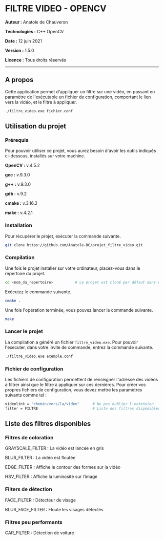 # FILTRE VIDEO - OPENCV

**Auteur :** Anatole de Chauveron

**Technologies :** C++ OpenCV

**Date :** 12 juin 2021

**Version :** 1.5.0

**Licence :** Tous droits réservés

___

## A propos

Cette application permet d'appliquer un filtre sur une vidéo, en passant en paramètre de l'exécutable un fichier de configuration, comportant le lien vers la vidéo, et le filtre à appliquer.

```bash
./filtre_video.exe fichier.conf
```

## Utilisation du projet

### Prérequis

Pour pouvoir utiliser ce projet, vous aurez besoin d'avoir les outils indiqués ci-dessous, installés sur votre machine.

**OpenCV :** v.4.5.2

**gcc :** v.9.3.0

**g++ :** v.9.3.0

**gdb :** v.9.2

**cmake :** v.3.16.3

**make :** v.4.2.1

### Installation

Pour récupérer le projet, exécuter la commande suivante.

```bash
git clone https://github.com/Anatole-DC/projet_filtre_video.git
```

### Compilation

Une fois le projet installer sur votre ordinateur, placez-vous dans le repertoire du projet.

```bash
cd <nom_du_repertoire>          # Le projet est cloné par défaut dans un fichier nommé "projet_filtre_video"
```

Exécutez le commande suivante.

```bash
cmake .
```

Une fois l'opération terminée, vous pouvez lancer la commande suivante.

```bash
make
```

### Lancer le projet

La compilation a généré un fichier `filtre_video.exe`. Pour pouvoir l'executer, dans votre invite de commande, entrez la commande suivante.

```bash
./filtre_video.exe exemple.conf
```

### Fichier de configuration

Les fichiers de configuration permettent de renseigner l'adresse des vidéos à filtrer ainsi que le filtre à appliquer sur ces dernières. Pour créer vos propres fichiers de configuration, vous devez mettre les paramètres suivants comme tel :

```bash
videolink = "chemin/vers/la/video"      # Ne pas oublier l'extension
filter = FILTRE                         # Liste des filtres disponibles à la fin du readme
```

## Liste des filtres disponibles

### Filtres de coloration

GRAYSCALE_FILTER    :   La vidéo est lancée en gris

BLUR_FILTER         :   La vidéo est floutée

EDGE_FILTER         :   Affiche le contour des formes sur la vidéo 

HSV_FILTER          :   Affiche la luminosité sur l'image

### Filters de détection

FACE_FILTER         :   Détecteur de visage

BLUR_FACE_FILTER    :   Floute les visages détectés

### Filtres peu performants

CAR_FILTER          :   Détection de voiture

